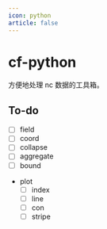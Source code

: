```yaml
---
icon: python
article: false
---
```


# cf-python

方便地处理 nc 数据的工具箱。

## To-do

- [ ] field
- [ ] coord
- [ ] collapse
- [ ] aggregate
- [ ] bound
- plot
  - [ ] index
  - [ ] line
  - [ ] con
  - [ ] stripe

<AutoCatalog />
